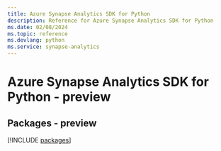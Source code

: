 ```yaml
---
title: Azure Synapse Analytics SDK for Python
description: Reference for Azure Synapse Analytics SDK for Python
ms.date: 02/08/2024
ms.topic: reference
ms.devlang: python
ms.service: synapse-analytics
---
```

# Azure Synapse Analytics SDK for Python - preview
## Packages - preview
[!INCLUDE [packages](synapse-analytics-index.md)]